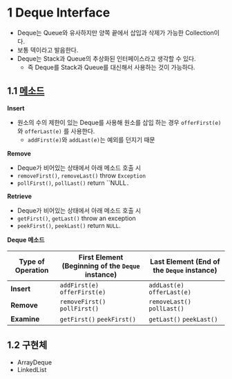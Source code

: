 # 1 Deque Interface

* Deque는 Queue와 유사하지만 양쪽 끝에서 삽입과 삭제가 가능한 Collection이다.
* 보통 덱이라고 발음한다.
* Deque는 Stack과 Queue의 추상화된 인터페이스라고 생각할 수 있다.
  * 즉 Deque를 Stack과 Queue를 대신해서 사용하는 것이 가능하다.



## 1.1 [메소드](https://docs.oracle.com/en/java/javase/11/docs/api/java.base/java/util/Deque.html)

**Insert**

* 원소의 수의 제한이 있는 Deque를 사용해 원소를 삽입 하는 경우 `offerFirst(e)` 와 `offerLast(e)` 를 사용한다.
  * `addFirst(e)`와 `addLast(e)`는 예외를 던지기 때문

**Remove**

* Deque가 비어있는 상태에서 아래 메소드 호출 시
* `removeFirst()`, `removeLast()`  throw `Exception`
* `pollFirst()`,  `pollLast()` return ``NULL`.`

**Retrieve**

* Deque가 비어있는 상태에서 아래 메소드 호출 시
* `getFirst()`, `getLast()` throw an exception
* `peekFirst()`,  `peekLast()` return `NULL`.

**Deque 메소드**

| Type of Operation | First Element (Beginning of the `Deque` instance) | Last Element (End of the `Deque` instance) |
| ----------------- | ------------------------------------------------- | ------------------------------------------ |
| **Insert**        | `addFirst(e)` `offerFirst(e)`                     | `addLast(e)` `offerLast(e)`                |
| **Remove**        | `removeFirst()` `pollFirst()`                     | `removeLast()` `pollLast()`                |
| **Examine**       | `getFirst()` `peekFirst()`                        | `getLast()` `peekLast()`                   |



## 1.2 구현체

* ArrayDeque
* LinkedList